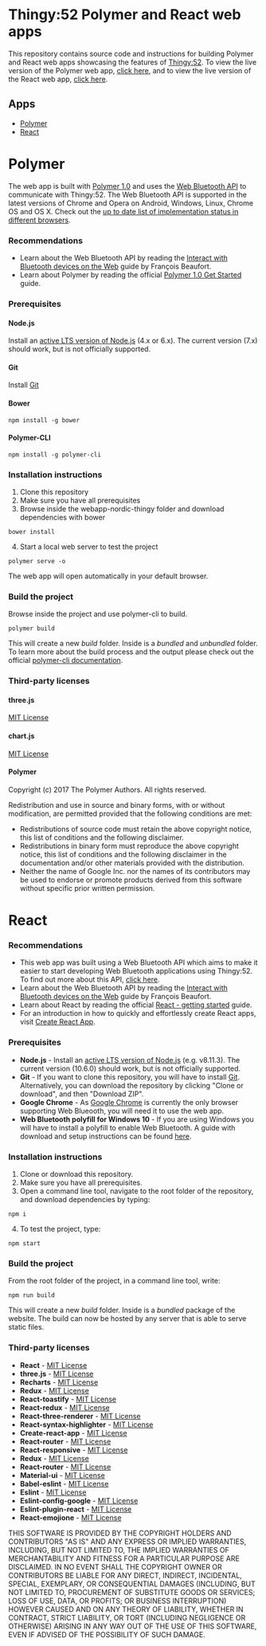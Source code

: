 # Thingy:52 Polymer and React web apps

This repository contains source code and instructions for building Polymer and React web apps showcasing the features of [Thingy:52](http://www.nordicsemi.com/thingy/). To view the live version of the Polymer web app, [click here](https://developer.nordicsemi.com/thingy/52), and to view the live version of the React web app, [click here](https://developer.nordicsemi.com/thingy/52/react).

## Apps
 - [Polymer](#polymer)
 - [React](#react)

# Polymer

The web app is built with [Polymer 1.0](https://www.polymer-project.org/1.0/docs/about_10) and uses the [Web Bluetooth API](https://developers.google.com/web/updates/2015/07/interact-with-ble-devices-on-the-web) to communicate with Thingy:52. The Web Bluetooth API is supported in the latest versions of Chrome and Opera on Android, Windows, Linux, Chrome OS and OS X. Check out the [up to date list of implementation status in different browsers](https://github.com/WebBluetoothCG/web-bluetooth/blob/gh-pages/implementation-status.md#chrome).

### Recommendations
* Learn about the Web Bluetooth API by reading the [Interact with Bluetooth devices on the Web](https://developers.google.com/web/updates/2015/07/interact-with-ble-devices-on-the-web) guide by François Beaufort.
* Learn about Polymer by reading the official [Polymer 1.0 Get Started](https://www.polymer-project.org/1.0/start/index) guide. 

### Prerequisites
#### Node.js
Install an [active LTS version of Node.js](https://github.com/nodejs/LTS) (4.x or 6.x). The current version (7.x) should work, but is not officially supported.
#### Git
Install [Git](https://git-scm.com/downloads)
#### Bower
```
npm install -g bower
```
#### Polymer-CLI
```
npm install -g polymer-cli
```
### Installation instructions
1. Clone this repository
2. Make sure you have all prerequisites
3. Browse inside the webapp-nordic-thingy folder and download dependencies with bower
```
bower install
```
4. Start a local web server to test the project
```
polymer serve -o
```
The web app will open automatically in your default browser.

### Build the project
Browse inside the project and use polymer-cli to build.
```
polymer build
```
This will create a new *build* folder. Inside is a *bundled* and *unbundled* folder. To learn more about the build process and the output please check out the official [polymer-cli documentation](https://www.polymer-project.org/1.0/docs/tools/polymer-cli).
 
### Third-party licenses

#### three.js
[MIT License](https://github.com/mrdoob/three.js/blob/dev/LICENSE)
#### chart.js
[MIT License](https://github.com/chartjs/Chart.js/blob/master/LICENSE.md)
#### Polymer
Copyright (c) 2017 The Polymer Authors. All rights reserved.

Redistribution and use in source and binary forms, with or without
modification, are permitted provided that the following conditions are
met:

   * Redistributions of source code must retain the above copyright
notice, this list of conditions and the following disclaimer.
   * Redistributions in binary form must reproduce the above
copyright notice, this list of conditions and the following disclaimer
in the documentation and/or other materials provided with the
distribution.
   * Neither the name of Google Inc. nor the names of its
contributors may be used to endorse or promote products derived from
this software without specific prior written permission.


# React

### Recommendations
* This web app was built using a Web Bluetooth API which aims to make it easier to start developing Web Bluetooth applications using Thingy:52. To find out more about this API, [click here](https://github.com/NordicPlayground/Nordic-Thingy52-Thingyjs).
* Learn about the Web Bluetooth API by reading the [Interact with Bluetooth devices on the Web](https://developers.google.com/web/updates/2015/07/interact-with-ble-devices-on-the-web) guide by François Beaufort.
* Learn about React by reading the official [React - getting started](https://reactjs.org/docs/getting-started.html) guide.
* For an introduction in how to quickly and effortlessly create React apps, visit [Create React App](https://reactjs.org/docs/create-a-new-react-app.html#create-react-app).


### Prerequisites
 * **Node.js** - Install an [active LTS version of Node.js](https://github.com/nodejs/LTS) (e.g. v8.11.3). The current version (10.6.0) should work, but is not officially supported.
 * **Git** - If you want to clone this repository, you will have to install [Git](https://git-scm.com/downloads). Alternatively, you can download the repository by clicking "Clone or download", and then "Download ZIP".
 * **Google Chrome** - As [Google Chrome](https://www.google.com/chrome/) is currently the only browser supporting Web Blueooth, you will need it to use the web app.
 * **Web Bluetooth polyfill for Windows 10** - If you are using Windows you will have to install a polyfill to enable Web Bluetooth. A guide with download and setup instructions can be found [here](https://github.com/urish/web-bluetooth-polyfill).

### Installation instructions
1. Clone or download this repository.
2. Make sure you have all prerequisites.
3. Open a command line tool, navigate to the root folder of the repository, and download dependencies by typing:
```
npm i
```
4. To test the project, type:
```
npm start
```
### Build the project
From the root folder of the project, in a command line tool, write:
```
npm run build
```
This will create a new *build* folder. Inside is a *bundled* package of the website. The build can now be hosted by any server that is able to serve static files.
 
### Third-party licenses

* **React** - [MIT License](https://github.com/facebook/react/blob/master/LICENSE)
* **three.js** - [MIT License](https://github.com/mrdoob/three.js/blob/dev/LICENSE)
* **Recharts** - [MIT License](https://github.com/recharts/recharts/blob/master/LICENSE)
* **Redux** - [MIT License](https://github.com/reduxjs/redux/blob/master/LICENSE.md)
* **React-toastify** - [MIT License](https://github.com/fkhadra/react-toastify/blob/master/LICENSE)
* **React-redux** - [MIT License](https://github.com/reduxjs/redux-thunk/blob/master/LICENSE.md)
* **React-three-renderer** - [MIT License](https://github.com/toxicFork/react-three-renderer/blob/master/LICENSE)
* **React-syntax-highlighter** - [MIT License](https://github.com/conorhastings/react-syntax-highlighter/blob/master/LICENSE)
* **Create-react-app** - [MIT License](https://github.com/facebook/create-react-app/blob/next/LICENSE)
* **React-router** - [MIT License](https://github.com/ReactTraining/react-router/blob/master/LICENSE)
* **React-responsive** - [MIT License](https://github.com/contra/react-responsive/blob/master/LICENSE)
* **Redux** - [MIT License](https://github.com/reduxjs/redux/blob/master/LICENSE.md)
* **React-router** - [MIT License](https://github.com/ReactTraining/react-router/blob/master/LICENSE)
* **Material-ui** - [MIT License](https://github.com/mui-org/material-ui/blob/master/LICENSE)
* **Babel-eslint** - [MIT License](https://github.com/babel/babel-eslint/blob/master/LICENSE)
* **Eslint** - [MIT License](https://github.com/eslint/eslint/blob/master/LICENSE)
* **Eslint-config-google** - [MIT License](https://github.com/google/eslint-config-google/blob/master/LICENSE)
* **Eslint-plugin-react** - [MIT License](https://github.com/yannickcr/eslint-plugin-react/blob/master/LICENSE)
* **React-emojione** - [MIT License](https://github.com/pladaria/react-emojione#license)



THIS SOFTWARE IS PROVIDED BY THE COPYRIGHT HOLDERS AND CONTRIBUTORS
"AS IS" AND ANY EXPRESS OR IMPLIED WARRANTIES, INCLUDING, BUT NOT
LIMITED TO, THE IMPLIED WARRANTIES OF MERCHANTABILITY AND FITNESS FOR
A PARTICULAR PURPOSE ARE DISCLAIMED. IN NO EVENT SHALL THE COPYRIGHT
OWNER OR CONTRIBUTORS BE LIABLE FOR ANY DIRECT, INDIRECT, INCIDENTAL,
SPECIAL, EXEMPLARY, OR CONSEQUENTIAL DAMAGES (INCLUDING, BUT NOT
LIMITED TO, PROCUREMENT OF SUBSTITUTE GOODS OR SERVICES; LOSS OF USE,
DATA, OR PROFITS; OR BUSINESS INTERRUPTION) HOWEVER CAUSED AND ON ANY
THEORY OF LIABILITY, WHETHER IN CONTRACT, STRICT LIABILITY, OR TORT
(INCLUDING NEGLIGENCE OR OTHERWISE) ARISING IN ANY WAY OUT OF THE USE
OF THIS SOFTWARE, EVEN IF ADVISED OF THE POSSIBILITY OF SUCH DAMAGE.

